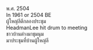 พ.ศ. 2504  
In 1961 or 2504 BE   
ผู้ใหญ่ลีตีกลองประชุม  
HeadmanLee hit drum to meeting  
ชาวบ้านต่างมาชุมนุม  
มาประชุมที่บ้านผู้ใหญ่ลี
